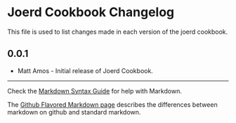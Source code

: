 Joerd Cookbook Changelog
========================

This file is used to list changes made in each version of the joerd cookbook.

0.0.1
-----
- Matt Amos - Initial release of Joerd Cookbook.

- - -
Check the [Markdown Syntax Guide](http://daringfireball.net/projects/markdown/syntax) for help with Markdown.

The [Github Flavored Markdown page](http://github.github.com/github-flavored-markdown/) describes the differences between markdown on github and standard markdown.
